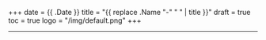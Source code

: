 +++
date = {{ .Date }}
title = "{{ replace .Name "-" " " | title }}"
draft = true
toc = true
logo = "/img/default.png"
+++

---
